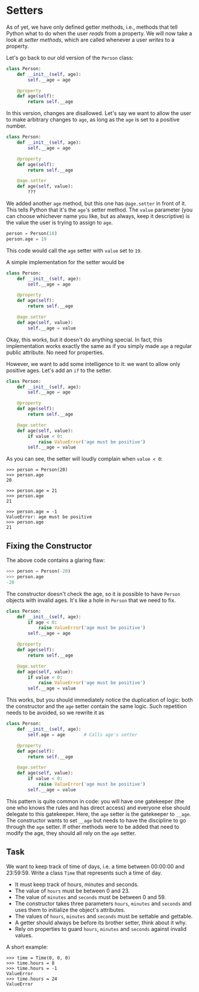 # Setters

As of yet, we have only defined getter methods, i.e., methods that tell Python what to do when the user *reads* from a property.
We will now take a look at *setter methods*, which are called whenever a user *writes* to a property.

Let's go back to our old version of the `Person` class:

```python
class Person:
    def __init__(self, age):
        self.__age = age

    @property
    def age(self):
        return self.__age
```

In this version, changes are disallowed.
Let's say we want to allow the user to make arbitrary changes to `age`, as long as the `age` is set to a positive number.

```python
class Person:
    def __init__(self, age):
        self.__age = age

    @property
    def age(self):
        return self.__age

    @age.setter
    def age(self, value):
        ???
```

We added another `age` method, but this one has `@age.setter` in front of it.
This tells Python that it's the `age`'s setter method.
The `value` parameter (you can choose whichever name you like, but as always, keep it descriptive) is the value the user is trying to assign to `age`.

```python
person = Person(18)
person.age = 19
```

This code would call the `age` setter with `value` set to `19`.

A simple implementation for the setter would be

```python
class Person:
    def __init__(self, age):
        self.__age = age

    @property
    def age(self):
        return self.__age

    @age.setter
    def age(self, value):
        self.__age = value
```

Okay, this works, but it doesn't do anything special.
In fact, this implementation works exactly the same as if you simply made `age` a regular public attribute.
No need for properties.

However, we want to add some intelligence to it: we want to allow only positive ages.
Let's add an `if` to the setter.

```python
class Person:
    def __init__(self, age):
        self.__age = age

    @property
    def age(self):
        return self.__age

    @age.setter
    def age(self, value):
        if value < 0:
            raise ValueError('age must be positive')
        self.__age = value
```

As you can see, the setter will loudly complain when `value < 0`:

```text
>>> person = Person(20)
>>> person.age
20

>>> person.age = 21
>>> person.age
21

>>> person.age = -1
ValueError: age must be positive
>>> person.age
21
```

## Fixing the Constructor

The above code contains a glaring flaw:

```python
>>> person = Person(-20)
>>> person.age
-20
```

The constructor doesn't check the age, so it _is_ possible to have `Person` objects with invalid ages.
It's like a hole in `Person` that we need to fix.

```python
class Person:
    def __init__(self, age):
        if age < 0:
            raise ValueError('age must be positive')
        self.__age = age

    @property
    def age(self):
        return self.__age

    @age.setter
    def age(self, value):
        if value < 0:
            raise ValueError('age must be positive')
        self.__age = value
```

This works, but you should immediately notice the duplication of logic: both the constructor and the `age` setter contain the same logic.
Such repetition needs to be avoided, so we rewrite it as

```python
class Person:
    def __init__(self, age):
        self.age = age       # Calls age's setter

    @property
    def age(self):
        return self.__age

    @age.setter
    def age(self, value):
        if value < 0:
            raise ValueError('age must be positive')
        self.__age = value
```

This pattern is quite common in code: you will have one gatekeeper (the one who knows the rules and has direct access) and everyone else should delegate to this gatekeeper.
Here, the `age` setter is the gatekeeper to `__age`.
The constructor wants to set `__age` but needs to have the discipline to go through the `age` setter.
If other methods were to be added that need to modify the age, they should all rely on the `age` setter.

## Task

We want to keep track of time of days, i.e. a time between 00:00:00 and 23:59:59.
Write a class `Time` that represents such a time of day.

* It must keep track of hours, minutes and seconds.
* The value of `hours` must be between 0 and 23.
* The value of `minutes` and `seconds` must be between 0 and 59.
* The constructor takes three parameters `hours`, `minutes` and `seconds` and uses them to initialize the object's attributes.
* The values of `hours`, `minutes` and `seconds` must be settable and gettable.
* A getter should always be before its brother setter, think about it why.
* Rely on properties to guard `hours`, `minutes` and `seconds` against invalid values.

A short example:

```text
>>> time = Time(0, 0, 0)
>>> time.hours = 8
>>> time.hours = -1
ValueError
>>> time.hours = 24
ValueError
```
